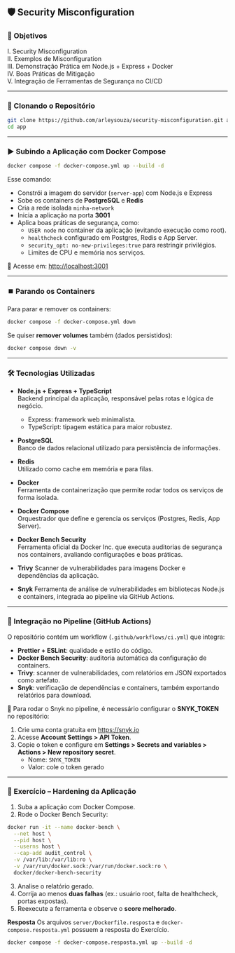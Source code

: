 ## 🛡 Security Misconfiguration


### 📌 Objetivos

I. Security Misconfiguration  
II. Exemplos de Misconfiguration  
III. Demonstração Prática em Node.js + Express + Docker  
IV. Boas Práticas de Mitigação  
V. Integração de Ferramentas de Segurança no CI/CD  


---

### 🚀 Clonando o Repositório

```bash
git clone https://github.com/arleysouza/security-misconfiguration.git app
cd app
```


---

### ▶️ Subindo a Aplicação com Docker Compose

```bash
docker compose -f docker-compose.yml up --build -d
```

Esse comando:
- Constrói a imagem do servidor (`server-app`) com Node.js e Express  
- Sobe os containers de **PostgreSQL** e **Redis**  
- Cria a rede isolada `minha-network`  
- Inicia a aplicação na porta **3001**  
- Aplica boas práticas de segurança, como:
    - `USER node` no container da aplicação (evitando execução como root).
    - `healthcheck` configurado em Postgres, Redis e App Server.
    - `security_opt: no-new-privileges:true` para restringir privilégios.
    - Limites de CPU e memória nos serviços.

📍 Acesse em: [http://localhost:3001](http://localhost:3001)


---

### ⏹️ Parando os Containers

Para parar e remover os containers:

```bash
docker compose -f docker-compose.yml down
```

Se quiser **remover volumes** também (dados persistidos):

```bash
docker compose down -v
```


---

### 🛠️ Tecnologias Utilizadas

- **Node.js + Express + TypeScript**  
  Backend principal da aplicação, responsável pelas rotas e lógica de negócio.  
  - Express: framework web minimalista.  
  - TypeScript: tipagem estática para maior robustez.  

- **PostgreSQL**  
  Banco de dados relacional utilizado para persistência de informações.  

- **Redis**  
  Utilizado como cache em memória e para filas.  

- **Docker**  
  Ferramenta de containerização que permite rodar todos os serviços de forma isolada.  

- **Docker Compose**  
  Orquestrador que define e gerencia os serviços (Postgres, Redis, App Server).  

- **Docker Bench Security**  
  Ferramenta oficial da Docker Inc. que executa auditorias de segurança nos containers, avaliando configurações e boas práticas. 

- **Trivy**
  Scanner de vulnerabilidades para imagens Docker e dependências da aplicação.

- **Snyk**
  Ferramenta de análise de vulnerabilidades em bibliotecas Node.js e containers, integrada ao pipeline via GitHub Actions.


---

### 🧪 Integração no Pipeline (GitHub Actions)

O repositório contém um workflow (`.github/workflows/ci.yml`) que integra:
- **Prettier + ESLint**: qualidade e estilo do código.
- **Docker Bench Security**: auditoria automática da configuração de containers.
- **Trivy**: scanner de vulnerabilidades, com relatórios em JSON exportados como artefato.
- **Snyk**: verificação de dependências e containers, também exportando relatórios para download.

📌 Para rodar o Snyk no pipeline, é necessário configurar o **SNYK_TOKEN** no repositório:
1. Crie uma conta gratuita em https://snyk.io
2. Acesse **Account Settings > API Token**.
3. Copie o token e configure em **Settings > Secrets and variables > Actions > New repository secret**.
    - Nome: `SNYK_TOKEN`
    - Valor: cole o token gerado


---

### 🔐 Exercício – Hardening da Aplicação

1. Suba a aplicação com Docker Compose.  
2. Rode o Docker Bench Security:  

```bash
docker run -it --name docker-bench \
  --net host \
  --pid host \
  --userns host \
  --cap-add audit_control \
  -v /var/lib:/var/lib:ro \
  -v /var/run/docker.sock:/var/run/docker.sock:ro \
  docker/docker-bench-security

```

3. Analise o relatório gerado.  
4. Corrija ao menos **duas falhas** (ex.: usuário root, falta de healthcheck, portas expostas).  
5. Reexecute a ferramenta e observe o **score melhorado**.  

**Resposta**
Os arquivos `server/Dockerfile.resposta` e `docker-compose.resposta.yml` possuem a resposta do Exercício.
```bash
docker compose -f docker-compose.resposta.yml up --build -d
```



